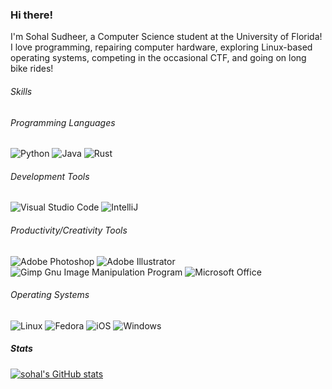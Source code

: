 ### Hi there!

I'm Sohal Sudheer, a Computer Science student at the University of Florida! I love programming, repairing computer hardware, exploring Linux-based operating systems, competing in the occasional CTF, and going on long bike rides!

###### Skills

###### Programming Languages

![Python](https://img.shields.io/badge/python-3670A0?style=for-the-badge&logo=python&logoColor=ffdd54)
![Java](https://img.shields.io/badge/java-%23ED8B00.svg?style=for-the-badge&logo=java&logoColor=white)
![Rust](https://img.shields.io/badge/Rust-000000.svg?style=for-the-badge&logo=Rust&logoColor=white)

###### Development Tools

![Visual Studio Code](https://img.shields.io/badge/VSCode-0078d7.svg?style=for-the-badge&logo=visual-studio-code&logoColor=white)
![IntelliJ](https://img.shields.io/badge/IntelliJ%20IDEA-000000.svg?style=for-the-badge&logo=IntelliJ-IDEA&logoColor=white)

###### Productivity/Creativity Tools

![Adobe Photoshop](https://img.shields.io/badge/photoshop-%2331A8FF.svg?style=for-the-badge&logo=adobephotoshop&logoColor=white)
![Adobe Illustrator](https://img.shields.io/badge/illustrator-%23FF9A00.svg?style=for-the-badge&logo=adobeillustrator&logoColor=white)
![Gimp Gnu Image Manipulation Program](https://img.shields.io/badge/Gimp-657D8B?style=for-the-badge&logo=gimp&logoColor=FFFFFF)
![Microsoft Office](https://img.shields.io/badge/Microsoft_Office-D83B01?style=for-the-badge&logo=microsoft-office&logoColor=white)

###### Operating Systems

![Linux](https://img.shields.io/badge/Linux-FCC624.svg?style=for-the-badge&logo=Linux&logoColor=black)
![Fedora](https://img.shields.io/badge/Fedora-51A2DA.svg?style=for-the-badge&logo=Fedora&logoColor=white)
![iOS](https://img.shields.io/badge/iOS-000000.svg?style=for-the-badge&logo=Apple&logoColor=white)
![Windows](https://img.shields.io/badge/Windows-0078D6.svg?style=for-the-badge&logo=Windows&logoColor=white)

##### Stats

[![sohal's GitHub stats](https://github-readme-stats-hazel-psi.vercel.app/api?username=sohalsdr&show_icons=true&theme=github_dark&include_all_commits=true&count_private=true)](https://github.com/anuraghazra/github-readme-stats)
